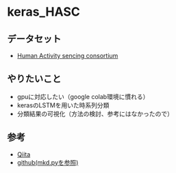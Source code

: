 # keras_HASC

## データセット
- [Human Activity sencing consortium](http://hasc.jp/)

## やりたいこと
- gpuに対応したい（google colab環境に慣れる）
- kerasのLSTMを用いた時系列分類
- 分類結果の可視化（方法の検討、参考にはなかったので）

## 参考
- [Qiita](https://qiita.com/gomi-kuzu/items/9ee1fe6c20f6175f3a15)
- [github(mkd.pyを参照)](https://github.com/gomi-kuzu/HAR_DRNN)


